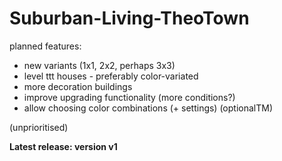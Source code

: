 # Suburban-Living-TheoTown

planned features:

  - new variants (1x1, 2x2, perhaps 3x3)
  - level ttt houses - preferably color-variated
  - more decoration buildings
  - improve upgrading functionality (more conditions?)
  - allow choosing color combinations (+ settings) (optionalTM)

(unprioritised)

**Latest release:  version v1**
